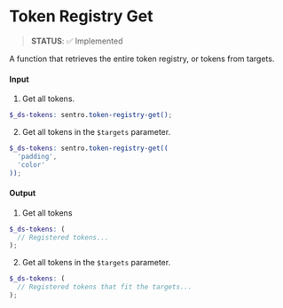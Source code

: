 # Token Registry Get
> **STATUS**: ✅ Implemented

A function that retrieves the entire token registry, or tokens from targets.

#### Input
1. Get all tokens.
```scss
$_ds-tokens: sentro.token-registry-get();
```

2. Get all tokens in the `$targets` parameter.
```scss
$_ds-tokens: sentro.token-registry-get((
  'padding',
  'color'
));
```

#### Output
1. Get all tokens
```scss
$_ds-tokens: (
  // Registered tokens...
);
```

2. Get all tokens in the `$targets` parameter.
```scss
$_ds-tokens: (
  // Registered tokens that fit the targets...
);
```